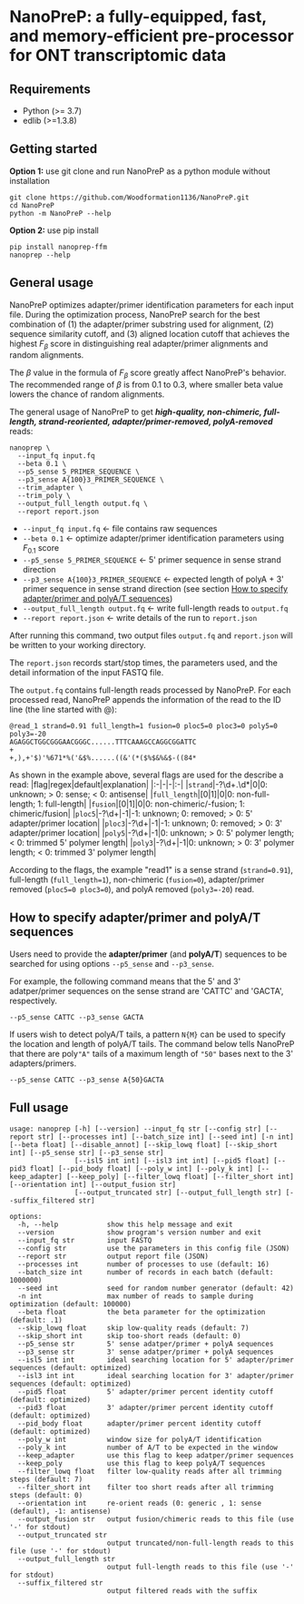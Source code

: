# NanoPreP: a fully-equipped, fast, and memory-efficient pre-processor for ONT transcriptomic data

## Requirements
* Python (>= 3.7)  
* edlib (>=1.3.8)


## Getting started
**Option 1:** use git clone and run NanoPreP as a python module without installation
```
git clone https://github.com/Woodformation1136/NanoPreP.git
cd NanoPreP
python -m NanoPreP --help
```
**Option 2:** use pip install
```
pip install nanoprep-ffm
nanoprep --help
```

## General usage

NanoPreP optimizes adapter/primer identification parameters for each input file. During the optimization process, NanoPreP search for the best combination of (1) the adapter/primer substring used for alignment, (2) sequence similarity cutoff, and (3) aligned location cutoff that achieves the highest $F_{\beta}$ score in distinguishing real adapter/primer alignments and random alignments. 

The $\beta$ value in the formula of $F_{\beta}$ score greatly affect NanoPreP's behavior. The recommended range of $\beta$ is from 0.1 to 0.3, where smaller beta value lowers the chance of random alignments.


The general usage of NanoPreP to get ***high-quality, non-chimeric, full-length, strand-reoriented, adapter/primer-removed, polyA-removed*** reads:
```
nanoprep \
  --input_fq input.fq
  --beta 0.1 \
  --p5_sense 5_PRIMER_SEQUENCE \
  --p3_sense A{100}3_PRIMER_SEQUENCE \
  --trim_adapter \
  --trim_poly \
  --output_full_length output.fq \
  --report report.json
```
- `--input_fq input.fq` ← file contains raw sequences
- `--beta 0.1` ← optimize adapter/primer identification parameters using $F_{0.1}$ score
- `--p5_sense 5_PRIMER_SEQUENCE` ← 5' primer sequence in sense strand direction
- `--p3_sense A{100}3_PRIMER_SEQUENCE` ← expected length of polyA + 3' primer sequence in sense strand direction (see section [How to specify adapter/primer and polyA/T sequences](#HOWTO))
- `--output_full_length output.fq` ← write full-length reads to `output.fq`  
- `--report report.json` ← write details of the run to `report.json`  



<!-- TODO: why annotate reads? re-usable, time-saving, transparency, flexibility -->
After running this command, two output files `output.fq` and `report.json` will be written to your working directory.

The `report.json` records start/stop times, the parameters used, and the detail information of the input FASTQ file.  

The `output.fq` contains full-length reads processed by NanoPreP. For each processed read, NanoPreP appends the information of the read to the ID line (the line started with @): 
```
@read_1 strand=0.91 full_length=1 fusion=0 ploc5=0 ploc3=0 poly5=0 poly3=-20
AGAGGCTGGCGGGAACGGGC......TTTCAAAGCCAGGCGGATTC
+
+,),+'$)'%671*%('&$%......((&'(*($%$&%&$-((84*
```
As shown in the example above, several flags are used for the describe a read: 
|flag|regex|default|explanation|
|:-|-|-|:-|
|`strand`|-?\d+\.\d*|0|0: unknown; > 0: sense; < 0: antisense|
|`full_length`|[0\|1]|0|0: non-full-length; 1: full-length|
|`fusion`|[0\|1]|0|0: non-chimeric/-fusion; 1: chimeric/fusion|
|`ploc5`|-?\d+|-1|-1: unknown; 0: removed; > 0: 5' adapter/primer location|
|`ploc3`|-?\d+|-1|-1: unknown; 0: removed; > 0: 3' adapter/primer location|
|`poly5`|-?\d+|-1|0: unknown; > 0: 5' polymer length; < 0: trimmed 5' polymer length|
|`poly3`|-?\d+|-1|0: unknown; > 0: 3' polymer length; < 0: trimmed 3' polymer length|

According to the flags, the example "read1" is a sense strand (`strand=0.91`), full-length (`full_length=1`), non-chimeric (`fusion=0`),  adapter/primer removed (`ploc5=0 ploc3=0`), and polyA removed (`poly3=-20`) read.


## How to specify adapter/primer and polyA/T sequences <a id="HOWTO"></a>
Users need to provide the **adapter/primer** (and **polyA/T**) sequences to be searched for using options `--p5_sense` and `--p3_sense`. 

For example, the following command means that the 5' and 3' adatper/primer sequences on the sense strand are 'CATTC' and 'GACTA', respectively.
```
--p5_sense CATTC --p3_sense GACTA
```
If users wish to detect polyA/T tails, a pattern `N{M}` can be used to specify the location and length of polyA/T tails. The command below tells NanoPreP that there are poly`"A"` tails of a maximum length of `"50"` bases next to the 3' adapters/primers.
```
--p5_sense CATTC --p3_sense A{50}GACTA
```



## Full usage
```
usage: nanoprep [-h] [--version] --input_fq str [--config str] [--report str] [--processes int] [--batch_size int] [--seed int] [-n int] [--beta float] [--disable_annot] [--skip_lowq float] [--skip_short int] [--p5_sense str] [--p3_sense str]
                [--isl5 int int] [--isl3 int int] [--pid5 float] [--pid3 float] [--pid_body float] [--poly_w int] [--poly_k int] [--keep_adapter] [--keep_poly] [--filter_lowq float] [--filter_short int] [--orientation int] [--output_fusion str]
                [--output_truncated str] [--output_full_length str] [--suffix_filtered str]

options:
  -h, --help            show this help message and exit
  --version             show program's version number and exit
  --input_fq str        input FASTQ
  --config str          use the parameters in this config file (JSON)
  --report str          output report file (JSON)
  --processes int       number of processes to use (default: 16)
  --batch_size int      number of records in each batch (default: 1000000)
  --seed int            seed for random number generator (default: 42)
  -n int                max number of reads to sample during optimization (default: 100000)
  --beta float          the beta parameter for the optimization (default: .1)
  --skip_lowq float     skip low-quality reads (default: 7)
  --skip_short int      skip too-short reads (default: 0)
  --p5_sense str        5' sense adatper/primer + polyA sequences
  --p3_sense str        3' sense adatper/primer + polyA sequences
  --isl5 int int        ideal searching location for 5' adapter/primer sequences (default: optimized)
  --isl3 int int        ideal searching location for 3' adapter/primer sequences (default: optimized)
  --pid5 float          5' adapter/primer percent identity cutoff (default: optimized)
  --pid3 float          3' adapter/primer percent identity cutoff (default: optimized)
  --pid_body float      adapter/primer percent identity cutoff (default: optimized)
  --poly_w int          window size for polyA/T identification
  --poly_k int          number of A/T to be expected in the window
  --keep_adapter        use this flag to keep adatper/primer sequences
  --keep_poly           use this flag to keep polyA/T sequences
  --filter_lowq float   filter low-quality reads after all trimming steps (default: 7)
  --filter_short int    filter too short reads after all trimming steps (default: 0)
  --orientation int     re-orient reads (0: generic , 1: sense (default), -1: antisense)
  --output_fusion str   output fusion/chimeric reads to this file (use '-' for stdout)
  --output_truncated str
                        output truncated/non-full-length reads to this file (use '-' for stdout)
  --output_full_length str
                        output full-length reads to this file (use '-' for stdout)
  --suffix_filtered str
                        output filtered reads with the suffix
```

